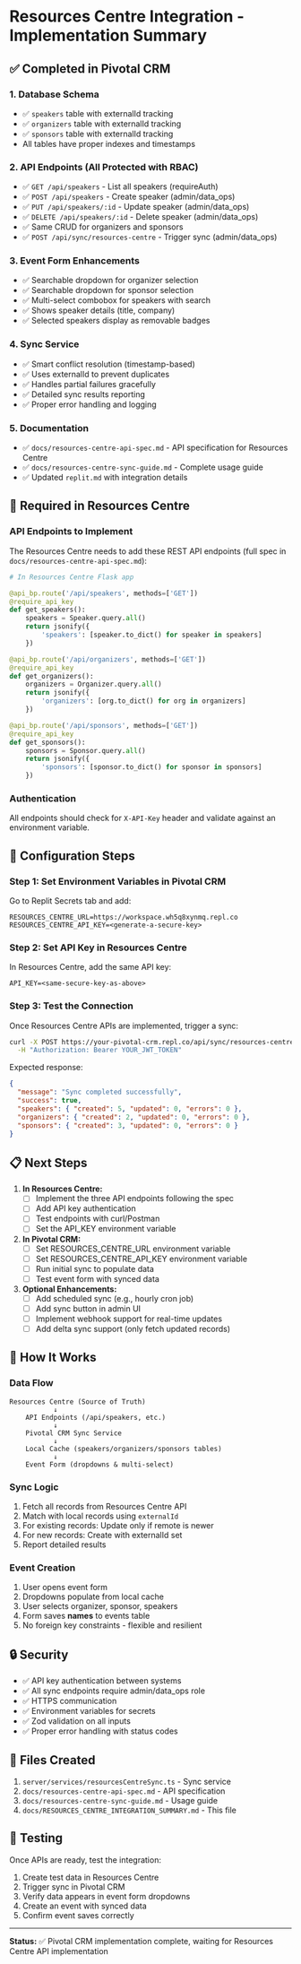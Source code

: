 # Resources Centre Integration - Implementation Summary

## ✅ Completed in Pivotal CRM

### 1. Database Schema
- ✅ `speakers` table with externalId tracking
- ✅ `organizers` table with externalId tracking  
- ✅ `sponsors` table with externalId tracking
- All tables have proper indexes and timestamps

### 2. API Endpoints (All Protected with RBAC)
- ✅ `GET /api/speakers` - List all speakers (requireAuth)
- ✅ `POST /api/speakers` - Create speaker (admin/data_ops)
- ✅ `PUT /api/speakers/:id` - Update speaker (admin/data_ops)
- ✅ `DELETE /api/speakers/:id` - Delete speaker (admin/data_ops)
- ✅ Same CRUD for organizers and sponsors
- ✅ `POST /api/sync/resources-centre` - Trigger sync (admin/data_ops)

### 3. Event Form Enhancements
- ✅ Searchable dropdown for organizer selection
- ✅ Searchable dropdown for sponsor selection
- ✅ Multi-select combobox for speakers with search
- ✅ Shows speaker details (title, company)
- ✅ Selected speakers display as removable badges

### 4. Sync Service
- ✅ Smart conflict resolution (timestamp-based)
- ✅ Uses externalId to prevent duplicates
- ✅ Handles partial failures gracefully
- ✅ Detailed sync results reporting
- ✅ Proper error handling and logging

### 5. Documentation
- ✅ `docs/resources-centre-api-spec.md` - API specification for Resources Centre
- ✅ `docs/resources-centre-sync-guide.md` - Complete usage guide
- ✅ Updated `replit.md` with integration details

## 🔧 Required in Resources Centre

### API Endpoints to Implement

The Resources Centre needs to add these REST API endpoints (full spec in `docs/resources-centre-api-spec.md`):

```python
# In Resources Centre Flask app

@api_bp.route('/api/speakers', methods=['GET'])
@require_api_key
def get_speakers():
    speakers = Speaker.query.all()
    return jsonify({
        'speakers': [speaker.to_dict() for speaker in speakers]
    })

@api_bp.route('/api/organizers', methods=['GET'])
@require_api_key
def get_organizers():
    organizers = Organizer.query.all()
    return jsonify({
        'organizers': [org.to_dict() for org in organizers]
    })

@api_bp.route('/api/sponsors', methods=['GET'])
@require_api_key
def get_sponsors():
    sponsors = Sponsor.query.all()
    return jsonify({
        'sponsors': [sponsor.to_dict() for sponsor in sponsors]
    })
```

### Authentication
All endpoints should check for `X-API-Key` header and validate against an environment variable.

## 🔑 Configuration Steps

### Step 1: Set Environment Variables in Pivotal CRM

Go to Replit Secrets tab and add:

```
RESOURCES_CENTRE_URL=https://workspace.wh5q8xynmq.repl.co
RESOURCES_CENTRE_API_KEY=<generate-a-secure-key>
```

### Step 2: Set API Key in Resources Centre

In Resources Centre, add the same API key:

```
API_KEY=<same-secure-key-as-above>
```

### Step 3: Test the Connection

Once Resources Centre APIs are implemented, trigger a sync:

```bash
curl -X POST https://your-pivotal-crm.repl.co/api/sync/resources-centre \
  -H "Authorization: Bearer YOUR_JWT_TOKEN"
```

Expected response:
```json
{
  "message": "Sync completed successfully",
  "success": true,
  "speakers": { "created": 5, "updated": 0, "errors": 0 },
  "organizers": { "created": 2, "updated": 0, "errors": 0 },
  "sponsors": { "created": 3, "updated": 0, "errors": 0 }
}
```

## 📋 Next Steps

1. **In Resources Centre:**
   - [ ] Implement the three API endpoints following the spec
   - [ ] Add API key authentication
   - [ ] Test endpoints with curl/Postman
   - [ ] Set the API_KEY environment variable

2. **In Pivotal CRM:**
   - [ ] Set RESOURCES_CENTRE_URL environment variable
   - [ ] Set RESOURCES_CENTRE_API_KEY environment variable
   - [ ] Run initial sync to populate data
   - [ ] Test event form with synced data

3. **Optional Enhancements:**
   - [ ] Add scheduled sync (e.g., hourly cron job)
   - [ ] Add sync button in admin UI
   - [ ] Implement webhook support for real-time updates
   - [ ] Add delta sync support (only fetch updated records)

## 🎯 How It Works

### Data Flow

```
Resources Centre (Source of Truth)
           ↓
    API Endpoints (/api/speakers, etc.)
           ↓
    Pivotal CRM Sync Service
           ↓
    Local Cache (speakers/organizers/sponsors tables)
           ↓
    Event Form (dropdowns & multi-select)
```

### Sync Logic

1. Fetch all records from Resources Centre API
2. Match with local records using `externalId`
3. For existing records: Update only if remote is newer
4. For new records: Create with externalId set
5. Report detailed results

### Event Creation

1. User opens event form
2. Dropdowns populate from local cache
3. User selects organizer, sponsor, speakers
4. Form saves **names** to events table
5. No foreign key constraints - flexible and resilient

## 🔒 Security

- ✅ API key authentication between systems
- ✅ All sync endpoints require admin/data_ops role
- ✅ HTTPS communication
- ✅ Environment variables for secrets
- ✅ Zod validation on all inputs
- ✅ Proper error handling with status codes

## 📝 Files Created

1. `server/services/resourcesCentreSync.ts` - Sync service
2. `docs/resources-centre-api-spec.md` - API specification
3. `docs/resources-centre-sync-guide.md` - Usage guide
4. `docs/RESOURCES_CENTRE_INTEGRATION_SUMMARY.md` - This file

## 🧪 Testing

Once APIs are ready, test the integration:

1. Create test data in Resources Centre
2. Trigger sync in Pivotal CRM
3. Verify data appears in event form dropdowns
4. Create an event with synced data
5. Confirm event saves correctly

---

**Status:** ✅ Pivotal CRM implementation complete, waiting for Resources Centre API implementation
